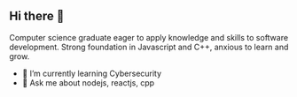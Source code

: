## Hi there 👋

Computer science graduate eager to apply knowledge and skills to software development. Strong foundation in Javascript and C++, anxious to learn and grow.

- 🌱 I’m currently learning Cybersecurity
- 💬 Ask me about nodejs, reactjs, cpp

